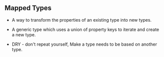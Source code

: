 ## Mapped Types

- A way to transform the properties of an existing type into new types.

- A generic type which uses a union of property keys to iterate and create a new type.

- DRY - don't repeat yourself, Make a type needs to be based on another type.

 